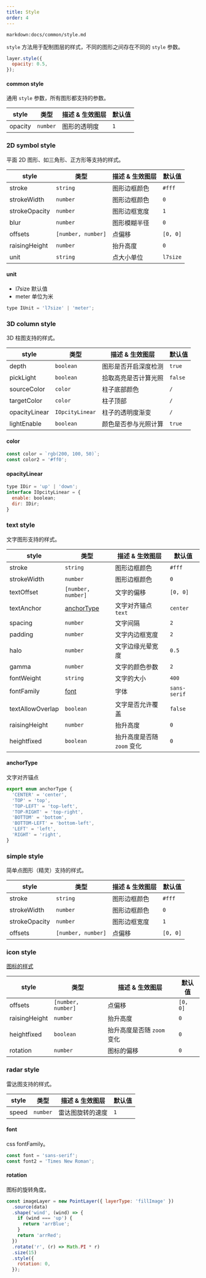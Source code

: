 ```yaml
---
title: Style
order: 4
---
```


`markdown:docs/common/style.md`

`style` 方法用于配制图层的样式，不同的图形之间存在不同的 `style` 参数。

```js
layer.style({
  opacity: 0.5,
});
```

#### common style

通用 `style` 参数，所有图形都支持的参数。

| style   | 类型     | 描述 & 生效图层 | 默认值 |
| ------- | -------- | --------------- | ------ |
| opacity | `number` | 图形的透明度    | `1`    |

### 2D symbol style

平面 2D 图形、如三角形、正方形等支持的样式。

| style         | 类型               | 描述 & 生效图层 | 默认值   |
| ------------- | ------------------ | --------------- | -------- |
| stroke        | `string`           | 图形边框颜色    | `#fff`   |
| strokeWidth   | `number`           | 图形边框颜色    | `0`      |
| strokeOpacity | `number`           | 图形边框宽度    | `1`      |
| blur          | `number`           | 图形模糊半径    | `0`      |
| offsets       | `[number, number]` | 点偏移          | `[0, 0]` |
| raisingHeight | `number`           | 抬升高度        | `0`      |
| unit          | `string`           | 点大小单位      | `l7size` |

#### unit

- l7size 默认值
- meter 单位为米

```js
type IUnit = 'l7size' | 'meter';
```

### 3D column style

3D 柱图支持的样式。

| style         | 类型            | 描述 & 生效图层      | 默认值  |
| ------------- | --------------- | -------------------- | ------- |
| depth         | `boolean`       | 图形是否开启深度检测 | `true`  |
| pickLight     | `boolean`       | 拾取高亮是否计算光照 | `false` |
| sourceColor   | `color`         | 柱子底部颜色         | `/`     |
| targetColor   | `color`         | 柱子顶部             | `/`     |
| opacityLinear | `IOpcityLinear` | 柱子的透明度渐变     | `/`     |
| lightEnable   | `boolean`       | 颜色是否参与光照计算 | `true`  |

#### color

```js
const color = `rgb(200, 100, 50)`;
const color2 = '#ff0';
```

#### opacityLinear

```js
type IDir = 'up' | 'down';
interface IOpcityLinear = {
  enable: boolean;
  dir: IDir;
}
```

### text style

文字图形支持的样式。

| style            | 类型                                                    | 描述 & 生效图层            | 默认值       |
| ---------------- | ------------------------------------------------------- | -------------------------- | ------------ |
| stroke           | `string`                                                | 图形边框颜色               | `#fff`       |
| strokeWidth      | `number`                                                | 图形边框颜色               | `0`          |
| textOffset       | `[number, number]`                                      | 文字的偏移                 | `[0, 0]`     |
| textAnchor       | [anchorType](/zh/docs/api/point_layer/style#anchortype) | 文字对齐锚点 `text`        | `center`     |
| spacing          | `number`                                                | 文字间隔                   | `2`          |
| padding          | `number`                                                | 文字内边框宽度             | `2`          |
| halo             | `number`                                                | 文字边缘光晕宽度           | `0.5`        |
| gamma            | `number`                                                | 文字的颜色参数             | `2`          |
| fontWeight       | `string`                                                | 文字的大小                 | `400`        |
| fontFamily       | [font](/zh/docs/api/point_layer/style#font)             | 字体                       | `sans-serif` |
| textAllowOverlap | `boolean`                                               | 文字是否允许覆盖           | `false`      |
| raisingHeight    | `number`                                                | 抬升高度                   | `0`          |
| heightfixed      | `boolean`                                               | 抬升高度是否随 `zoom` 变化 | `0`          |

#### anchorType

文字对齐锚点

```javascript
export enum anchorType {
  'CENTER' = 'center',
  'TOP' = 'top',
  'TOP-LEFT' = 'top-left',
  'TOP-RIGHT' = 'top-right',
  'BOTTOM' = 'bottom',
  'BOTTOM-LEFT' = 'bottom-left',
  'LEFT' = 'left',
  'RIGHT' = 'right',
}
```

### simple style

简单点图形（精灵）支持的样式。

| style         | 类型               | 描述 & 生效图层 | 默认值   |
| ------------- | ------------------ | --------------- | -------- |
| stroke        | `string`           | 图形边框颜色    | `#fff`   |
| strokeWidth   | `number`           | 图形边框颜色    | `0`      |
| strokeOpacity | `number`           | 图形边框宽度    | `1`      |
| offsets       | `[number, number]` | 点偏移          | `[0, 0]` |

### icon style

[图标的样式](/zh/docs/api/point_layer/shape#图标)

| style         | 类型               | 描述 & 生效图层            | 默认值   |
| ------------- | ------------------ | -------------------------- | -------- |
| offsets       | `[number, number]` | 点偏移                     | `[0, 0]` |
| raisingHeight | `number`           | 抬升高度                   | `0`      |
| heightfixed   | `boolean`          | 抬升高度是否随 `zoom` 变化 | `0`      |
| rotation      | `number`           | 图标的偏移                 | `0`      |

### radar style

雷达图支持的样式。

| style | 类型     | 描述 & 生效图层  | 默认值 |
| ----- | -------- | ---------------- | ------ |
| speed | `number` | 雷达图旋转的速度 | `1`    |

#### font

css fontFamily。

```js
const font = 'sans-serif';
const font2 = 'Times New Roman';
```

#### rotation

图标的旋转角度。

```js
const imageLayer = new PointLayer({ layerType: 'fillImage' })
  .source(data)
  .shape('wind', (wind) => {
    if (wind === 'up') {
      return 'arrBlue';
    }
    return 'arrRed';
  })
  .rotate('r', (r) => Math.PI * r)
  .size(15)
  .style({
    rotation: 0,
  });
```
